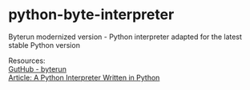 # python-byte-interpreter
Byterun modernized version - Python interpreter adapted for the latest stable Python version

Resources:  
[GutHub - byterun](https://github.com/nedbat/byterun)  
[Article: A Python Interpreter Written in Python](https://aosabook.org/en/500L/a-python-interpreter-written-in-python.html)